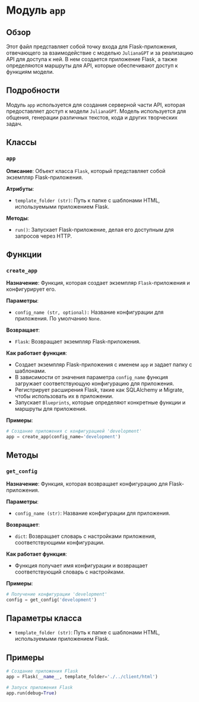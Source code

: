 # Модуль `app`

## Обзор

Этот файл представляет собой точку входа для Flask-приложения, отвечающего за взаимодействие с моделью  `JulianaGPT` и за реализацию API для доступа к ней. В нем создается приложение Flask, а также  определяются маршруты для API, которые обеспечивают доступ к функциям модели.

## Подробности

Модуль `app`  используется для создания серверной части API, которая предоставляет доступ к модели  `JulianaGPT`. Модель используется для  общения, генерации различных текстов,  кода и  других творческих задач. 

## Классы

### `app`

**Описание**: Объект класса `Flask`, который представляет собой экземпляр Flask-приложения.

**Атрибуты**:

-  `template_folder (str)`: Путь к папке с шаблонами HTML, используемыми приложением Flask.

**Методы**:

- `run()`: Запускает Flask-приложение, делая его доступным для запросов через HTTP.

## Функции

### `create_app`

**Назначение**:  Функция, которая создает экземпляр `Flask`-приложения и конфигурирует его.

**Параметры**:

- `config_name (str, optional):`  Название конфигурации для приложения. По умолчанию `None`. 

**Возвращает**:

- `Flask`:  Возвращает экземпляр Flask-приложения. 

**Как работает функция**:

-  Создает экземпляр Flask-приложения с именем  `app`  и задает папку с шаблонами.
-  В зависимости от значения параметра  `config_name`  функция  загружает соответствующую конфигурацию для приложения. 
-  Регистрирует расширения Flask, такие как SQLAlchemy и Migrate,  чтобы использовать их в приложении. 
-  Запускает  `Blueprints`,  которые  определяют  конкретные  функции  и  маршруты  для  приложения.

**Примеры**:

```python
# Создание приложения с конфигурацией 'development'
app = create_app(config_name='development')
```

## Методы

### `get_config`

**Назначение**:  Функция, которая возвращает конфигурацию для Flask-приложения. 

**Параметры**:

- `config_name (str)`: Название конфигурации для приложения.

**Возвращает**:

- `dict`:  Возвращает словарь с настройками приложения, соответствующими конфигурации.

**Как работает функция**: 

-  Функция получает имя конфигурации и  возвращает  соответствующий  словарь  с  настройками.

**Примеры**:

```python
# Получение конфигурации 'development'
config = get_config('development')
```


## Параметры класса

- `template_folder (str)`:  Путь к папке с шаблонами HTML, используемыми приложением Flask.

## Примеры

```python
# Создание приложения Flask
app = Flask(__name__, template_folder='./../client/html')

# Запуск приложения Flask
app.run(debug=True)